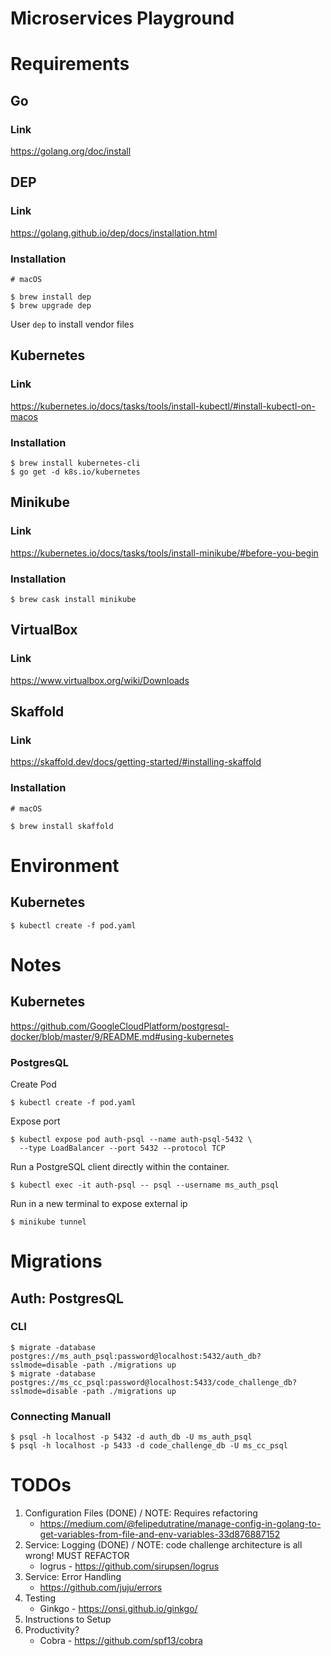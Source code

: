 # Microservices Playground

# Requirements

## Go

### Link

https://golang.org/doc/install

## DEP

### Link

https://golang.github.io/dep/docs/installation.html

### Installation

```shell
# macOS

$ brew install dep
$ brew upgrade dep
```

User `dep` to install vendor files

## Kubernetes

### Link

https://kubernetes.io/docs/tasks/tools/install-kubectl/#install-kubectl-on-macos

### Installation

```shell
$ brew install kubernetes-cli
$ go get -d k8s.io/kubernetes
```

## Minikube

### Link

https://kubernetes.io/docs/tasks/tools/install-minikube/#before-you-begin

### Installation

```shell
$ brew cask install minikube
```

## VirtualBox

### Link

https://www.virtualbox.org/wiki/Downloads

## Skaffold

### Link

https://skaffold.dev/docs/getting-started/#installing-skaffold

### Installation

```shell
# macOS

$ brew install skaffold
```

# Environment

## Kubernetes

```shell
$ kubectl create -f pod.yaml
```

# Notes

## Kubernetes

https://github.com/GoogleCloudPlatform/postgresql-docker/blob/master/9/README.md#using-kubernetes

### PostgresQL

Create Pod
```shell
$ kubectl create -f pod.yaml
```

Expose port
```shell
$ kubectl expose pod auth-psql --name auth-psql-5432 \
  --type LoadBalancer --port 5432 --protocol TCP
```

Run a PostgreSQL client directly within the container.
```shell
$ kubectl exec -it auth-psql -- psql --username ms_auth_psql
```

Run in a new terminal to expose external ip
```shell
$ minikube tunnel
```

# Migrations

## Auth: PostgresQL

### CLI

```shell
$ migrate -database postgres://ms_auth_psql:password@localhost:5432/auth_db?sslmode=disable -path ./migrations up
$ migrate -database postgres://ms_cc_psql:password@localhost:5433/code_challenge_db?sslmode=disable -path ./migrations up
```

### Connecting Manuall

```shell
$ psql -h localhost -p 5432 -d auth_db -U ms_auth_psql
$ psql -h localhost -p 5433 -d code_challenge_db -U ms_cc_psql
```

# TODOs

1. Configuration Files (DONE) / NOTE: Requires refactoring
    * https://medium.com/@felipedutratine/manage-config-in-golang-to-get-variables-from-file-and-env-variables-33d876887152
2. Service: Logging (DONE) / NOTE: code challenge architecture is all wrong! MUST REFACTOR
    * logrus - https://github.com/sirupsen/logrus
3. Service: Error Handling
    * https://github.com/juju/errors
4. Testing
    * Ginkgo - https://onsi.github.io/ginkgo/
5. Instructions to Setup
6. Productivity?
    * Cobra - https://github.com/spf13/cobra